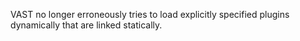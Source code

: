 VAST no longer erroneously tries to load explicitly specified plugins
dynamically that are linked statically.

